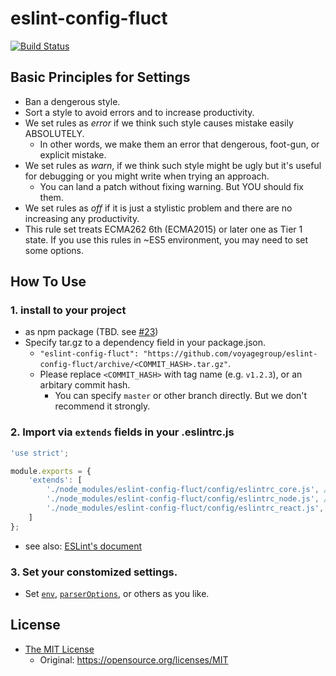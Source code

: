 # eslint-config-fluct

[![Build Status](https://travis-ci.org/voyagegroup/eslint-config-fluct.svg?branch=master)](https://travis-ci.org/voyagegroup/eslint-config-fluct)

## Basic Principles for Settings

- Ban a dengerous style.
- Sort a style to avoid errors and to increase productivity.
- We set rules as _error_ if we think such style causes mistake easily ABSOLUTELY.
  - In other words, we make them an error that dengerous, foot-gun, or explicit mistake.
- We set rules as _warn_,  if we think such style might be ugly
  but it's useful for debugging or you might write when trying an approach.
  - You can land a patch without fixing warning. But YOU should fix them.
- We set rules as _off_ if it is just a stylistic problem and there are no increasing any productivity.
- This rule set treats ECMA262 6th (ECMA2015) or later one as Tier 1 state.
  If you use this rules in ~ES5 environment, you may need to set some options.


## How To Use

### 1. install to your project

- as npm package (TBD. see [#23](https://github.com/voyagegroup/eslint-config-fluct/issues/23))
- Specify tar.gz to a dependency field in your package.json.
  - `"eslint-config-fluct": "https://github.com/voyagegroup/eslint-config-fluct/archive/<COMMIT_HASH>.tar.gz"`.
  - Please replace `<COMMIT_HASH>` with tag name (e.g. `v1.2.3`), or an arbitary commit hash.
    - You can specify `master` or other branch directly. But we don't recommend it strongly.


### 2. Import via `extends` fields in your .eslintrc.js

```javascript
'use strict';

module.exports = {
    'extends': [
        './node_modules/eslint-config-fluct/config/eslintrc_core.js', // for eslint's builtin rules.
        './node_modules/eslint-config-fluct/config/eslintrc_node.js', // for eslint-plugin-react
        './node_modules/eslint-config-fluct/config/eslintrc_react.js', // for eslint-plugin-node
    ]
};
```

- see also: [ESLint's document](http://eslint.org/docs/user-guide/configuring)

### 3. Set your constomized settings.

- Set [`env`](http://eslint.org/docs/user-guide/configuring#specifying-environments),
  [`parserOptions`](http://eslint.org/docs/user-guide/configuring#specifying-parser-options),
  or others as you like.



## License

- [The MIT License](./LICENSE.txt)
  - Original: https://opensource.org/licenses/MIT

